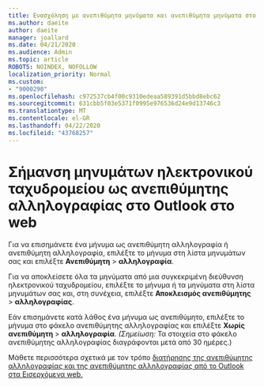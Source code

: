 ```yaml
---
title: Ενασχόληση με ανεπιθύμητα μηνύματα και ανεπιθύμητα μηνύματα στο Outlook στο web
ms.author: daeite
author: daeite
manager: joallard
ms.date: 04/21/2020
ms.audience: Admin
ms.topic: article
ROBOTS: NOINDEX, NOFOLLOW
localization_priority: Normal
ms.custom:
- "9000290"
ms.openlocfilehash: c972537cb4f00c9310edeaa589391d5bbd8ebc62
ms.sourcegitcommit: 631cbb5f03e5371f0995e976536d24e9d13746c3
ms.translationtype: MT
ms.contentlocale: el-GR
ms.lasthandoff: 04/22/2020
ms.locfileid: "43768257"
---
```

# <a name="mark-email-messages-as-junk-in-outlook-on-the-web"></a>Σήμανση μηνυμάτων ηλεκτρονικού ταχυδρομείου ως ανεπιθύμητης αλληλογραφίας στο Outlook στο web

Για να επισημάνετε ένα μήνυμα ως ανεπιθύμητη αλληλογραφία ή ανεπιθύμητη αλληλογραφία, επιλέξτε το μήνυμα στη λίστα μηνυμάτων σας και επιλέξτε **Ανεπιθύμητη** > **αλληλογραφία**.

Για να αποκλείσετε όλα τα μηνύματα από μια συγκεκριμένη διεύθυνση ηλεκτρονικού ταχυδρομείου, επιλέξτε το μήνυμα ή τα μηνύματα στη λίστα μηνυμάτων σας και, στη συνέχεια, επιλέξτε **Αποκλεισμός ανεπιθύμητης** > **αλληλογραφίας**.

Εάν επισημάνετε κατά λάθος ένα μήνυμα ως ανεπιθύμητο, επιλέξτε το μήνυμα στο φάκελο ανεπιθύμητης αλληλογραφίας και επιλέξτε **Χωρίς ανεπιθύμητη** > **αλληλογραφία**. *(Σημείωση:* Τα στοιχεία στο φάκελο ανεπιθύμητης αλληλογραφίας διαγράφονται μετά από 30 ημέρες.)

Μάθετε περισσότερα σχετικά με τον τρόπο [διατήρησης της ανεπιθύμητης αλληλογραφίας και της ανεπιθύμητης αλληλογραφίας από το Outlook στα Εισερχόμενα web.](https://support.office.com/article/db786e79-54e2-40cc-904f-d89d57b7f41d)